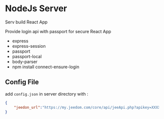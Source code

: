 # NodeJs Server
Serv build React App

Provide login api with passport for secure React App

- express
- express-session
- passport
- passport-local
- body-parser
- npm install connect-ensure-login

## Config File
add `config.json` in server directory with :
```json
{
    "jeedon_url":"https://my.jeedom.com/core/api/jeeApi.php?apikey=XXXXXXXXX&type"
}
```

